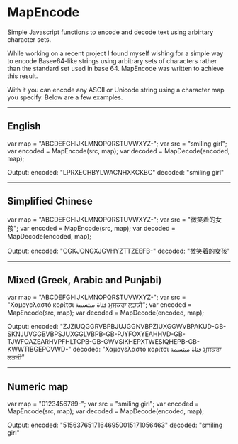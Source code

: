 # MapEncode
Simple Javascript functions to encode and decode text using arbirtary character sets.

While working on a recent project I found myself wishing for a simple way to encode Basee64-like strings using arbitrary sets of characters rather than the standard set used in base 64. MapEncode was written to achieve this result.

With it you can encode any ASCII or Unicode string using a character map you specify. Below are a few examples.

----------------------------------------------
English
----------------------------------------------
var map = "ABCDEFGHIJKLMNOPQRSTUVWXYZ-";
var src = "smiling girl";
var encoded = MapEncode(src, map);
var decoded = MapDecode(encoded, map);

Output:
encoded: "LPRXECHBYLWACNHXKCKBC"
decoded: "smiling girl"

----------------------------------------------
Simplified Chinese
----------------------------------------------
var map = "ABCDEFGHIJKLMNOPQRSTUVWXYZ-";
var src = "微笑着的女孩";
var encoded = MapEncode(src, map);
var decoded = MapDecode(encoded, map);

Output:
encoded: "CGKJONGXJGVHYZTTZEEFB-"
decoded: "微笑着的女孩"

----------------------------------------------
Mixed (Greek, Arabic and Punjabi)
----------------------------------------------
var map = "ABCDEFGHIJKLMNOPQRSTUVWXYZ-";
var src = "Χαμογελαστό κορίτσι فتاة مبتسمة ਮੁਸਕਰਾ ਲੜਕੀ";
var encoded = MapEncode(src, map);
var decoded = MapDecode(encoded, map);

Output:
encoded: "ZJZIUQGGRVBPBJUJGGNVBPZIUXGGWVBPAKUD-GB-SKNJUVGGBVBPSJUXGGLVBPB-GB-PJYFOXYEAHHVD-GB-TJWFOAZEARHVPFHLTCPB-GB-GWVSIKHEPXTWESIQHEPB-GB-KWWTIBGEPOVWD-"
decoded: "Χαμογελαστό κορίτσι فتاة مبتسمة ਮੁਸਕਰਾ ਲੜਕੀ"

----------------------------------------------
Numeric map
----------------------------------------------
var map = "0123456789-";
var src = "smiling girl";
var encoded = MapEncode(src, map);
var decoded = MapDecode(encoded, map);

Output:
encoded: "51563765171646950015171056463"
decoded: "smiling girl"



